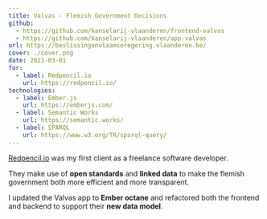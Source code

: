 ```yaml
---
title: Valvas - Flemish Government Decisions
github:
  - https://github.com/kanselarij-vlaanderen/frontend-valvas
  - https://github.com/kanselarij-vlaanderen/app-valvas
url: https://beslissingenvlaamseregering.vlaanderen.be/
cover: ./cover.png
date: 2021-03-01
for:
  - label: Redpencil.io
    url: https://redpencil.io/
technologies:
  - label: Ember.js
    url: https://emberjs.com/
  - label: Semantic Works
    url: https://semantic.works/
  - label: SPARQL
    url: https://www.w3.org/TR/sparql-query/
---
```


[Redpencil.io](https://redpencil.io/) was my first client as a freelance software developer.

They make use of **open standards** and **linked data** to make the flemish government both more efficient and more transparent.

I updated the Valvas app to **Ember octane** and refactored both the frontend and backend to support their **new data model**.
